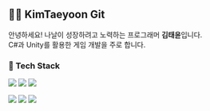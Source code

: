 ## 👨‍💻 KimTaeyoon Git

안녕하세요! 나날이 성장하려고 노력하는 프로그래머 **김태윤**입니다.  
C#과 Unity를 활용한 게임 개발을 주로 합니다.

### 🚀 Tech Stack  
<p align="left">
  <img src="https://img.shields.io/badge/GitHub-181717?style=for-the-badge&logo=github&logoColor=white"/>
  <img src="https://img.shields.io/badge/GitLab-FC6D26?style=for-the-badge&logo=gitlab&logoColor=white"/>
  <img src="https://img.shields.io/badge/Fork-000000?style=for-the-badge&logo=github&logoColor=white"/>
</p>

<p align="left">
  <img src="https://img.shields.io/badge/Unity-100000?style=for-the-badge&logo=unity&logoColor=white"/>
  <img src="https://img.shields.io/badge/C%23-239120?style=for-the-badge&logo=csharp&logoColor=white"/>
  <img src="https://img.shields.io/badge/C-A8B9CC?style=for-the-badge&logo=c&logoColor=white"/>
</p>

